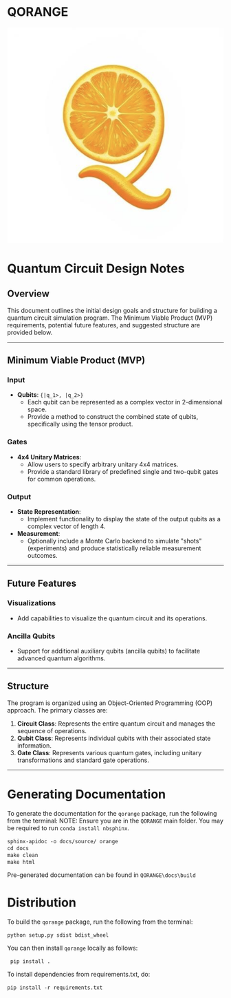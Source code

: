 # QORANGE

![screenshot](qorange_logo.png)
# Quantum Circuit Design Notes

## Overview
This document outlines the initial design goals and structure for building a quantum circuit simulation program. The Minimum Viable Product (MVP) requirements, potential future features, and suggested structure are provided below.

---

## Minimum Viable Product (MVP)

### Input
- **Qubits**: `{|q_1>, |q_2>}`
  - Each qubit can be represented as a complex vector in 2-dimensional space.
  - Provide a method to construct the combined state of qubits, specifically using the tensor product.

### Gates
- **4x4 Unitary Matrices**:
  - Allow users to specify arbitrary unitary 4x4 matrices.
  - Provide a standard library of predefined single and two-qubit gates for common operations.

### Output
- **State Representation**:
  - Implement functionality to display the state of the output qubits as a complex vector of length 4.
- **Measurement**:
  - Optionally include a Monte Carlo backend to simulate "shots" (experiments) and produce statistically reliable measurement outcomes.

---

## Future Features

### Visualizations
- Add capabilities to visualize the quantum circuit and its operations.

### Ancilla Qubits
- Support for additional auxiliary qubits (ancilla qubits) to facilitate advanced quantum algorithms.

---

## Structure

The program is organized using an Object-Oriented Programming (OOP) approach. The primary classes are:

1. **Circuit Class**: Represents the entire quantum circuit and manages the sequence of operations.
2. **Qubit Class**: Represents individual qubits with their associated state information.
3. **Gate Class**: Represents various quantum gates, including unitary transformations and standard gate operations.

--- 
# Generating Documentation

To generate the documentation for the `qorange` package, run the following from the terminal:
NOTE: Ensure you are in the `QORANGE` main folder. You may be required to run `conda install nbsphinx`.
```
sphinx-apidoc -o docs/source/ orange
cd docs
make clean
make html
```
Pre-generated documentation can be found in `QORANGE\docs\build`

# Distribution

To build the `qorange` package, run the following from the terminal:

```
python setup.py sdist bdist_wheel
```

You can then install `qorange` locally as follows:

```
 pip install . 
```

To install dependencies from requirements.txt, do:

```
pip install -r requirements.txt
```

